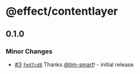 # @effect/contentlayer

## 0.1.0

### Minor Changes

- [#3](https://github.com/Effect-TS/content/pull/3) [`fed7cd8`](https://github.com/Effect-TS/content/commit/fed7cd827f64515cbd8b51730d3280912d6088dc) Thanks [@tim-smart](https://github.com/tim-smart)! - initial release
